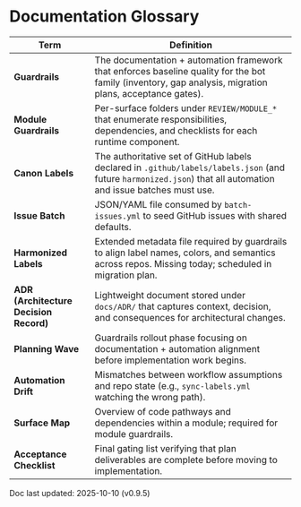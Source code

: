 # Documentation Glossary

| Term | Definition |
|------|------------|
| **Guardrails** | The documentation + automation framework that enforces baseline quality for the bot family (inventory, gap analysis, migration plans, acceptance gates). |
| **Module Guardrails** | Per-surface folders under `REVIEW/MODULE_*` that enumerate responsibilities, dependencies, and checklists for each runtime component. |
| **Canon Labels** | The authoritative set of GitHub labels declared in `.github/labels/labels.json` (and future `harmonized.json`) that all automation and issue batches must use. |
| **Issue Batch** | JSON/YAML file consumed by `batch-issues.yml` to seed GitHub issues with shared defaults. |
| **Harmonized Labels** | Extended metadata file required by guardrails to align label names, colors, and semantics across repos. Missing today; scheduled in migration plan. |
| **ADR (Architecture Decision Record)** | Lightweight document stored under `docs/ADR/` that captures context, decision, and consequences for architectural changes. |
| **Planning Wave** | Guardrails rollout phase focusing on documentation + automation alignment before implementation work begins. |
| **Automation Drift** | Mismatches between workflow assumptions and repo state (e.g., `sync-labels.yml` watching the wrong path). |
| **Surface Map** | Overview of code pathways and dependencies within a module; required for module guardrails. |
| **Acceptance Checklist** | Final gating list verifying that plan deliverables are complete before moving to implementation. |

Doc last updated: 2025-10-10 (v0.9.5)
